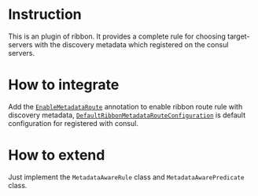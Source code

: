 # Instruction
This is an plugin of ribbon. It provides a complete rule for choosing target-servers 
with the discovery metadata which registered on the consul servers.

# How to integrate
Add the [`EnableMetadataRoute`](src/main/java/com/shf/spring/cloud/ribbon/configuration/EnableMetadataRoute.java) annotation to enable ribbon route rule with discovery metadata,
[`DefaultRibbonMetadataRouteConfiguration`](src/main/java/com/shf/spring/cloud/ribbon/configuration/DefaultRibbonMetadataRouteConfiguration.java) is default configuration for registered with consul.

# How to extend
Just implement the `MetadataAwareRule` class and `MetadataAwarePredicate` class.